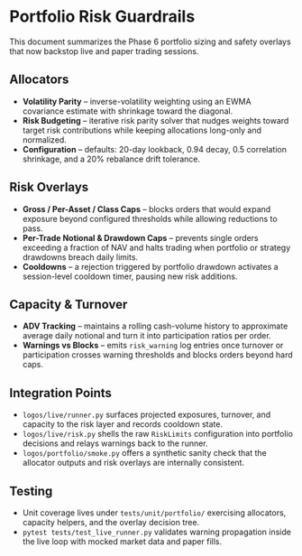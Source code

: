 # Portfolio Risk Guardrails

This document summarizes the Phase 6 portfolio sizing and safety overlays that
now backstop live and paper trading sessions.

## Allocators

- **Volatility Parity** – inverse-volatility weighting using an EWMA covariance
  estimate with shrinkage toward the diagonal.
- **Risk Budgeting** – iterative risk parity solver that nudges weights toward
  target risk contributions while keeping allocations long-only and normalized.
- **Configuration** – defaults: 20-day lookback, 0.94 decay, 0.5 correlation
  shrinkage, and a 20% rebalance drift tolerance.

## Risk Overlays

- **Gross / Per-Asset / Class Caps** – blocks orders that would expand exposure
  beyond configured thresholds while allowing reductions to pass.
- **Per-Trade Notional & Drawdown Caps** – prevents single orders exceeding a
  fraction of NAV and halts trading when portfolio or strategy drawdowns breach
  daily limits.
- **Cooldowns** – a rejection triggered by portfolio drawdown activates a
  session-level cooldown timer, pausing new risk additions.

## Capacity & Turnover

- **ADV Tracking** – maintains a rolling cash-volume history to approximate
  average daily notional and turn it into participation ratios per order.
- **Warnings vs Blocks** – emits `risk_warning` log entries once turnover or
  participation crosses warning thresholds and blocks orders beyond hard caps.

## Integration Points

- `logos/live/runner.py` surfaces projected exposures, turnover, and capacity to
  the risk layer and records cooldown state.
- `logos/live/risk.py` shells the raw `RiskLimits` configuration into portfolio
  decisions and relays warnings back to the runner.
- `logos/portfolio/smoke.py` offers a synthetic sanity check that the allocator
  outputs and risk overlays are internally consistent.

## Testing

- Unit coverage lives under `tests/unit/portfolio/` exercising allocators,
  capacity helpers, and the overlay decision tree.
- `pytest tests/test_live_runner.py` validates warning propagation inside the
  live loop with mocked market data and paper fills.
